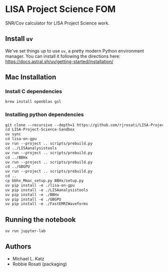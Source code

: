 # LISA Project Science FOM

SNR/Cov calculator for LISA Project Science work. 

## Install `uv`
We've set things up to use `uv`, a pretty modern Python environment manager.
You can install it following the directions here: https://docs.astral.sh/uv/getting-started/installation/

## Mac Installation
### Install C dependencies
```sh
brew install openblas gsl
```
### Installing python dependencies
```sh
git clone --recursive --depth=1 https://github.com/rjrosati/LISA-Project-Science-Sandbox.git
cd LISA-Project-Science-Sandbox
uv sync
cd lisa-on-gpu
uv run --project .. scripts/prebuild.py
cd ../LISAanalysistools
uv run --project .. scripts/prebuild.py
cd ../BBHx
uv run --project .. scripts/prebuild.py
cd ../GBGPU
uv run --project .. scripts/prebuild.py
cd ..
cp bbhx_Mmac_setup.py BBHx/setup.py
uv pip install -e ./lisa-on-gpu
uv pip install -e ./LISAanalysistools
uv pip install -e ./BBHx
uv pip install -e ./GBGPU
uv pip install -e ./FastEMRIWaveforms
```
## Running the notebook
```sh
uv run jupyter-lab
```

## Authors

* Michael L. Katz
* Robbie Rosati (packaging)
